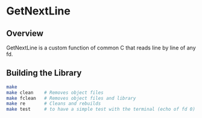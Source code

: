 # GetNextLine

## Overview

GetNextLine is a custom function of common C that reads line by line of any fd.

## Building the Library

```sh
make
make clean    # Removes object files
make fclean   # Removes object files and library
make re       # Cleans and rebuilds
make test     # to have a simple test with the terminal (echo of fd 0)
```

